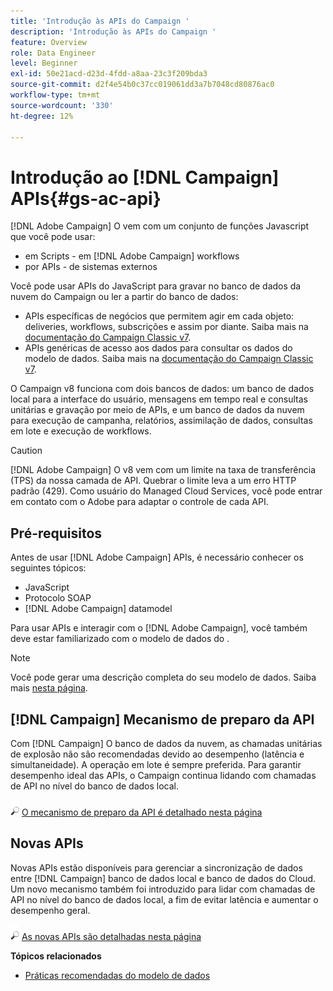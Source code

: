 ```yaml
---
title: 'Introdução às APIs do Campaign '
description: 'Introdução às APIs do Campaign '
feature: Overview
role: Data Engineer
level: Beginner
exl-id: 50e21acd-d23d-4fdd-a8aa-23c3f209bda3
source-git-commit: d2f4e54b0c37cc019061dd3a7b7048cd80876ac0
workflow-type: tm+mt
source-wordcount: '330'
ht-degree: 12%

---
```


# Introdução ao [!DNL Campaign] APIs{#gs-ac-api}

[!DNL Adobe Campaign] O vem com um conjunto de funções Javascript que você pode usar:

* em Scripts - em [!DNL Adobe Campaign] workflows
* por APIs - de sistemas externos

Você pode usar APIs do JavaScript para gravar no banco de dados da nuvem do Campaign ou ler a partir do banco de dados:

* APIs específicas de negócios que permitem agir em cada objeto: deliveries, workflows, subscrições e assim por diante. Saiba mais na [documentação do Campaign Classic v7](https://experienceleague.adobe.com/docs/campaign-classic/using/configuring-campaign-classic/api/business-oriented-apis.html).
* APIs genéricas de acesso aos dados para consultar os dados do modelo de dados. Saiba mais na [documentação do Campaign Classic v7](https://experienceleague.adobe.com/docs/campaign-classic/using/configuring-campaign-classic/api/data-oriented-apis.html).

O Campaign v8 funciona com dois bancos de dados: um banco de dados local para a interface do usuário, mensagens em tempo real e consultas unitárias e gravação por meio de APIs, e um banco de dados da nuvem para execução de campanha, relatórios, assimilação de dados, consultas em lote e execução de workflows.

>[!CAUTION]
>
>[!DNL Adobe Campaign] O v8 vem com um limite na taxa de transferência (TPS) da nossa camada de API. Quebrar o limite leva a um erro HTTP padrão (429). Como usuário do Managed Cloud Services, você pode entrar em contato com o Adobe para adaptar o controle de cada API.

## Pré-requisitos

Antes de usar [!DNL Adobe Campaign] APIs, é necessário conhecer os seguintes tópicos:

* JavaScript
* Protocolo SOAP
* [!DNL Adobe Campaign] datamodel

Para usar APIs e interagir com o [!DNL Adobe Campaign], você também deve estar familiarizado com o modelo de dados do .

>[!NOTE]
>Você pode gerar uma descrição completa do seu modelo de dados. Saiba mais [nesta página](datamodel.md).

## [!DNL Campaign] Mecanismo de preparo da API

Com [!DNL Campaign] O banco de dados da nuvem, as chamadas unitárias de explosão não são recomendadas devido ao desempenho (latência e simultaneidade). A operação em lote é sempre preferida. Para garantir desempenho ideal das APIs, o Campaign continua lidando com chamadas de API no nível do banco de dados local.

![](../assets/do-not-localize/glass.png) [O mecanismo de preparo da API é detalhado nesta página](staging.md)

## Novas APIs

Novas APIs estão disponíveis para gerenciar a sincronização de dados entre [!DNL Campaign] banco de dados local e banco de dados do Cloud. Um novo mecanismo também foi introduzido para lidar com chamadas de API no nível do banco de dados local, a fim de evitar latência e aumentar o desempenho geral.

![](../assets/do-not-localize/glass.png) [As novas APIs são detalhadas nesta página](new-apis.md)

**Tópicos relacionados**

* [Práticas recomendadas do modelo de dados](datamodel-best-practices.md)
